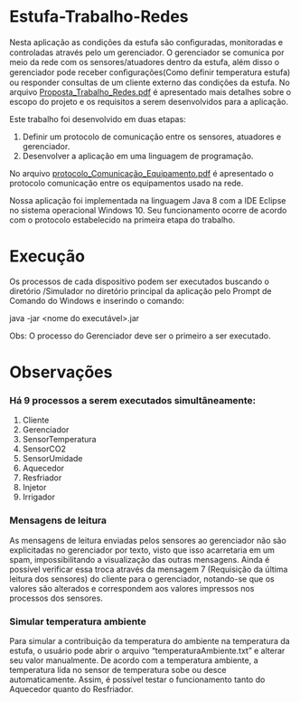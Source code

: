# Estufa-Trabalho-Redes
Nesta aplicação as condições da estufa são conﬁguradas, monitoradas e controladas através pelo um gerenciador. O gerenciador se comunica por meio da rede com os sensores/atuadores dentro da estufa, além disso o gerenciador pode receber conﬁgurações(Como definir temperatura estufa) ou responder consultas de um cliente externo das condições da estufa. No arquivo [Proposta_Trabalho_Redes.pdf](https://github.com/EwertonPSA/Estufa-Trabalho-Redes/blob/master/Proposta_Trabalho_Redes.pdf) é apresentado mais detalhes sobre o escopo do projeto e os requisitos a serem desenvolvidos para a aplicação.

Este trabalho foi desenvolvido em duas etapas: 
1) Definir um protocolo de comunicação entre os sensores, atuadores e gerenciador.
2) Desenvolver a aplicação em uma linguagem de programação. 

No arquivo [protocolo_Comunicação_Equipamento.pdf](https://github.com/EwertonPSA/Estufa-Trabalho-Redes/blob/master/protocolo_Comunica%C3%A7%C3%A3o_Equipamento.pdf) é apresentado o protocolo comunicação entre os equipamentos usado na rede.

Nossa aplicação foi implementada na linguagem Java 8 com a IDE Eclipse no sistema operacional Windows 10. Seu funcionamento ocorre de acordo com o protocolo estabelecido na primeira etapa do trabalho.

# Execução
Os processos de cada dispositivo podem ser executados buscando o diretório /Simulador no diretório principal da aplicação pelo Prompt de Comando do Windows e inserindo o comando: 
 
java -jar <nome do executável>.jar 

Obs: O processo do Gerenciador deve ser o primeiro a ser executado. 

# Observações 
### Há 9 processos a serem executados simultâneamente: 
1. Cliente 
2. Gerenciador 
3. SensorTemperatura 
4. SensorCO2 
5. SensorUmidade 
6. Aquecedor 
7. Resfriador 
8. Injetor 
9. Irrigador  

### Mensagens de leitura
As mensagens de leitura enviadas pelos sensores ao gerenciador não são explicitadas no gerenciador por texto, visto que isso acarretaria em um spam,            impossibilitando a visualização das outras mensagens. Ainda é possível verificar essa troca através da mensagem 7 (Requisição da última             leitura dos sensores) do cliente para o gerenciador, notando-se que os valores são alterados e correspondem aos valores impressos nos processos dos sensores. 

### Simular temperatura ambiente
Para simular a contribuição da temperatura do ambiente na temperatura da estufa, o usuário pode abrir o arquivo “temperaturaAmbiente.txt” e alterar seu valor    manualmente. De acordo com a temperatura ambiente, a temperatura lida no sensor de temperatura sobe ou desce automaticamente. Assim, é possível testar o funcionamento tanto do Aquecedor quanto do Resfriador. 
